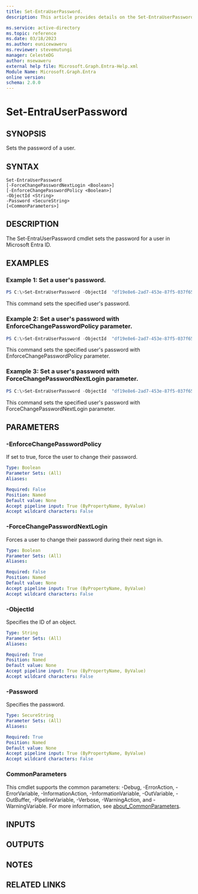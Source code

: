 ```yaml
---
title: Set-EntraUserPassword.
description: This article provides details on the Set-EntraUserPassword command.

ms.service: active-directory
ms.topic: reference
ms.date: 03/18/2023
ms.author: eunicewaweru
ms.reviewer: stevemutungi
manager: CelesteDG
author: msewaweru
external help file: Microsoft.Graph.Entra-Help.xml
Module Name: Microsoft.Graph.Entra
online version:
schema: 2.0.0
---
```


# Set-EntraUserPassword

## SYNOPSIS
Sets the password of a user.

## SYNTAX

```
Set-EntraUserPassword 
[-ForceChangePasswordNextLogin <Boolean>] 
[-EnforceChangePasswordPolicy <Boolean>]
-ObjectId <String> 
-Password <SecureString> 
[<CommonParameters>]
```

## DESCRIPTION
The Set-EntraUserPassword cmdlet sets the password for a user in Microsoft Entra ID.

## EXAMPLES

### Example 1: Set a user's password.

```powershell
PS C:\>Set-EntraUserPassword -ObjectId  "df19e8e6-2ad7-453e-87f5-037f6529ae16" -Password $password
```
This command sets the specified user's password.

### Example 2: Set a user's password with EnforceChangePasswordPolicy parameter.

```powershell
PS C:\>Set-EntraUserPassword -ObjectId  "df19e8e6-2ad7-453e-87f5-037f6529ae16" -Password $password -EnforceChangePasswordPolicy $true

```
This command sets the specified user's password with EnforceChangePasswordPolicy parameter.

### Example 3: Set a user's password with ForceChangePasswordNextLogin parameter.

```powershell
PS C:\>Set-EntraUserPassword -ObjectId  "df19e8e6-2ad7-453e-87f5-037f6529ae16" -Password $password -ForceChangePasswordNextLogin $true
```

This command sets the specified user's password with ForceChangePasswordNextLogin parameter.

## PARAMETERS

### -EnforceChangePasswordPolicy
If set to true, force the user to change their password.

```yaml
Type: Boolean
Parameter Sets: (All)
Aliases:

Required: False
Position: Named
Default value: None
Accept pipeline input: True (ByPropertyName, ByValue)
Accept wildcard characters: False
```

### -ForceChangePasswordNextLogin
Forces a user to change their password during their next sign in.

```yaml
Type: Boolean
Parameter Sets: (All)
Aliases:

Required: False
Position: Named
Default value: None
Accept pipeline input: True (ByPropertyName, ByValue)
Accept wildcard characters: False
```

### -ObjectId
Specifies the ID of an object.

```yaml
Type: String
Parameter Sets: (All)
Aliases:

Required: True
Position: Named
Default value: None
Accept pipeline input: True (ByPropertyName, ByValue)
Accept wildcard characters: False
```

### -Password
Specifies the password.

```yaml
Type: SecureString
Parameter Sets: (All)
Aliases:

Required: True
Position: Named
Default value: None
Accept pipeline input: True (ByPropertyName, ByValue)
Accept wildcard characters: False
```

### CommonParameters
This cmdlet supports the common parameters: -Debug, -ErrorAction, -ErrorVariable, -InformationAction, -InformationVariable, -OutVariable, -OutBuffer, -PipelineVariable, -Verbose, -WarningAction, and -WarningVariable. For more information, see [about_CommonParameters](https://go.microsoft.com/fwlink/?LinkID=113216).

## INPUTS

## OUTPUTS

## NOTES

## RELATED LINKS
